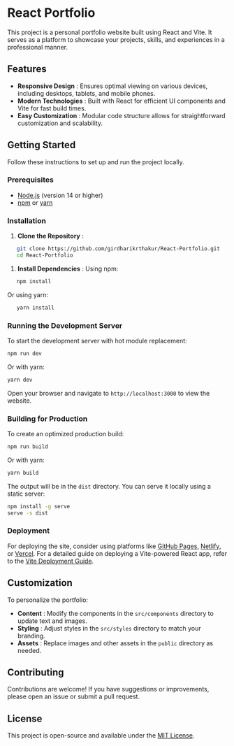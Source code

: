 
# React Portfolio

This project is a personal portfolio website built using React and Vite. It serves as a platform to showcase your projects, skills, and experiences in a professional manner.

## Features

* **Responsive Design** : Ensures optimal viewing on various devices, including desktops, tablets, and mobile phones.
* **Modern Technologies** : Built with React for efficient UI components and Vite for fast build times.
* **Easy Customization** : Modular code structure allows for straightforward customization and scalability.

## Getting Started

Follow these instructions to set up and run the project locally.

### Prerequisites

* [Node.js](https://nodejs.org/) (version 14 or higher)
* [npm](https://www.npmjs.com/) or [yarn](https://yarnpkg.com/)

### Installation

1. **Clone the Repository** :

```bash
   git clone https://github.com/girdharikrthakur/React-Portfolio.git
   cd React-Portfolio
```

1. **Install Dependencies** :
   Using npm:

```bash
   npm install
```

   Or using yarn:

```bash
   yarn install
```

### Running the Development Server

To start the development server with hot module replacement:

```bash
npm run dev
```

Or with yarn:

```bash
yarn dev
```

Open your browser and navigate to `http://localhost:3000` to view the website.

### Building for Production

To create an optimized production build:

```bash
npm run build
```

Or with yarn:

```bash
yarn build
```

The output will be in the `dist` directory. You can serve it locally using a static server:

```bash
npm install -g serve
serve -s dist
```

### Deployment

For deploying the site, consider using platforms like [GitHub Pages](https://pages.github.com/), [Netlify](https://www.netlify.com/), or [Vercel](https://vercel.com/). For a detailed guide on deploying a Vite-powered React app, refer to the [Vite Deployment Guide](https://vitejs.dev/guide/static-deploy.html).

## Customization

To personalize the portfolio:

* **Content** : Modify the components in the `src/components` directory to update text and images.
* **Styling** : Adjust styles in the `src/styles` directory to match your branding.
* **Assets** : Replace images and other assets in the `public` directory as needed.

## Contributing

Contributions are welcome! If you have suggestions or improvements, please open an issue or submit a pull request.

## License

This project is open-source and available under the [MIT License](https://chatgpt.com/c/LICENSE).
